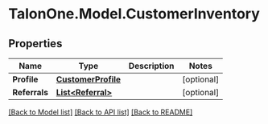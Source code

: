 # TalonOne.Model.CustomerInventory
## Properties

Name | Type | Description | Notes
------------ | ------------- | ------------- | -------------
**Profile** | [**CustomerProfile**](CustomerProfile.md) |  | [optional] 
**Referrals** | [**List&lt;Referral&gt;**](Referral.md) |  | [optional] 

[[Back to Model list]](../README.md#documentation-for-models) [[Back to API list]](../README.md#documentation-for-api-endpoints) [[Back to README]](../README.md)

